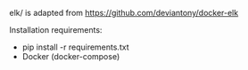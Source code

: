 elk/ is adapted from https://github.com/deviantony/docker-elk

Installation requirements:
 - pip install -r requirements.txt
 - Docker (docker-compose)
